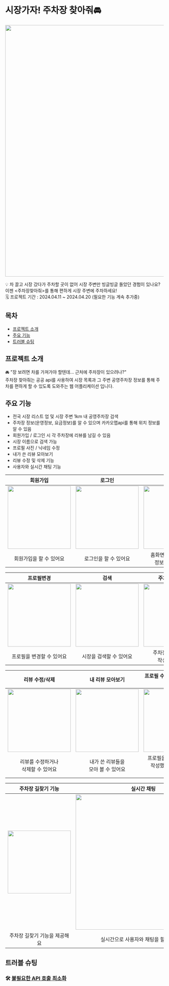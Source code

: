 # 시장가자! 주차장 찾아줘🚘
<img src="https://github.com/wwontk/parkingMarket/assets/114340740/0314e9af-d45e-4dca-8565-f87ead46cf09" width="800px"></img>

💡 차 끌고 시장 갔다가 주차할 곳이 없어 시장 주변만 빙글빙글 돌았던 경험이 있나요? 이젠 <주차장찾아줘>를 통해 편하게 시장 주변에 주차하세요!<br>
🗓️ 프로젝트 기간 : 2024.04.11 ~ 2024.04.20 (필요한 기능 계속 추가중)

## 목차
- [프로젝트 소개](#프로젝트-소개)
- [주요 기능](#주요-기능)
- [트러블 슈팅](#트러블-슈팅)

## 프로젝트 소개
🚘 "장 보려면 차를 가져가야 할텐데... 근처에 주차장이 있으려나?" <br> 
주차장 찾아줘는 공공 api를 사용하여 시장 목록과 그 주변 공영주차장 정보를 통해 주차를 편하게 할 수 있도록 도와주는 웹 어플리케이션 입니다.

## 주요 기능
- 전국 시장 리스트 업 및 시장 주변 1km 내 공영주차장 검색
- 주차장 정보(운영정보, 요금정보)를 알 수 있으며 카카오맵api를 통해 위치 정보를 알 수 있음
- 회원가입 / 로그인 시 각 주차장에 리뷰를 남길 수 있음
- 시장 이름으로 검색 가능
- 프로필 사진 / 닉네임 수정
- 내가 쓴 리뷰 모아보기
- 리뷰 수정 및 삭제 기능
- 사용자와 실시간 채팅 기능

| 회원가입 | 로그인 | 홈화면 |
|:-:|:-:|:-:|
|<img src="https://github.com/wwontk/parkingMarket/assets/114340740/359b28df-df2e-46a8-98a9-32775de6d10b" width="200px"></img> | <img src="https://github.com/wwontk/parkingMarket/assets/114340740/5af8bf47-025e-46f0-954b-c5fb0fd871cf" width="200px"></img>   | <img src="https://github.com/wwontk/parkingMarket/assets/114340740/b0d7da4a-8a38-44d5-946f-429acc501475" width="200px"></img>   |
| 회원가입을 할 수 있어요 | 로그인을 할 수 있어요 | 홈화면에서 전국 시장의<br>정보를 알 수 있어요  |

| 프로필변경 | 검색 | 주차장 리뷰작성  |
|:-:|:-:|:-:|
|<img src="https://github.com/wwontk/parkingMarket/assets/114340740/afd363c6-6059-4725-b0c5-57b15e1b2ca3" width="200px"></img> | <img src="https://github.com/wwontk/parkingMarket/assets/114340740/e7413d03-a934-41a9-8727-5f75c9dacd9c" width="200px"></img>   | <img src="https://github.com/wwontk/parkingMarket/assets/114340740/e8751858-e40e-448d-a166-2a529cf8da16" width="200px"></img>   |
| 프로필을 변경할 수 있어요 | 시장을 검색할 수 있어요 | 주차장에 대한 리뷰를<br>작성할 수 있어요  |

| 리뷰 수정/삭제 | 내 리뷰 모아보기 | 프로필 수정 내용 리뷰에도 적용 |
|:-:|:-:|:-:|
|<img src="https://github.com/wwontk/parkingMarket/assets/114340740/8749c01e-1c57-4224-91ef-c1de8d4001cd" width="200px"></img> | <img src="https://github.com/wwontk/parkingMarket/assets/114340740/1b49f402-c41a-44ae-85d1-90b62690f10c" width="200px"></img>   | <img src="https://github.com/wwontk/parkingMarket/assets/114340740/67743255-3f8b-4ce9-8711-d7eeb7fe65ec" width="200px"></img>   |
| 리뷰를 수정하거나<br>삭제할 수 있어요 | 내가 쓴 리뷰들을<br>모아 볼 수 있어요 | 프로필을 수정할 시 이전에<br>작성했던 리뷰들도 함께<br> 수정돼요  |

| 주차장 길찾기 기능 | 실시간 채팅 |
|:-:|:-:|
|<img src="https://github.com/wwontk/find-parkinglot/assets/114340740/938951ea-ce34-415c-ab4d-73e1e906b9c5" width="200px"></img> | <img src="https://github.com/wwontk/find-parkinglot/assets/114340740/1b0e0070-ce58-47e6-8701-c19f403ccc57" width="430px"></img>   |
| 주차장 길찾기 기능을 제공해요 | 실시간으로 사용자와 채팅을 할 수 있어요 |


## 트러블 슈팅

### 🛠️ <a href="https://www.notion.so/API-b8d46c70e4594d619b65fcc87666d708">불필요한 API 호출 최소화</a>
